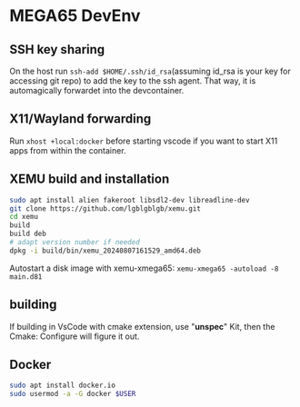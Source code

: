 # MEGA65 DevEnv

## SSH key sharing

On the host run `ssh-add $HOME/.ssh/id_rsa`(assuming id_rsa is your key for accessing git repo) to add the key to the ssh agent. That way, it is automagically forwardet into the devcontainer.

## X11/Wayland forwarding

Run `xhost +local:docker` before starting vscode if you want to start X11 apps from within the container.

## XEMU build and installation

```bash
sudo apt install alien fakeroot libsdl2-dev libreadline-dev
git clone https://github.com/lgblgblgb/xemu.git
cd xemu
build
build deb
# adapt version number if needed
dpkg -i build/bin/xemu_20240807161529_amd64.deb 
```


Autostart a disk image with xemu-xmega65:
`xemu-xmega65 -autoload -8 main.d81`

## building

If building in VsCode with cmake extension, use "__unspec__" Kit, then the Cmake: Configure will figure it out.

## Docker

```bash
sudo apt install docker.io
sudo usermod -a -G docker $USER

```
